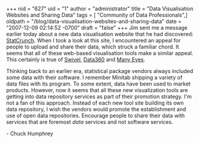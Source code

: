 +++
nid = "627"
uid = "1"
author = "administrator"
title = "Data Visualisation Websites and Sharing Data"
tags = [ "Community of Data Professionals",]
oldpath = "/blog/data-visualisation-websites-and-sharing-data"
date = "2007-12-09 02:14:52 -0700"
draft = "false"
+++
Jim sent me a message earlier today about a new data visualisation
website that he had discovered:
[StatCrunch](http://www.statcrunch.com/%20). When I took a look at this
site, I encountered an appeal for people to upload and share their data,
which struck a familiar chord. It seems that all of these web-based
visualisation tools make a similar appeal. This certainly is true of
[Swivel](http://www.swivel.com/),
[Data360](http://www.data360.org/index.aspx) and [Many
Eyes](https://services.alphaworks.ibm.com:443/manyeyes/app).

Thinking back to an earlier era, statistical package vendors always
included some data with their software. I remember Minitab shipping a
variety of data files with its program. To some extent, data have been
used to market products. However, now it seems that all these new
visualization tools are getting into data repository services as part of
their promotion strategy. I\'m not a fan of this approach. Instead of
each new tool site building its own data repository, I wish the vendors
would promote the establishment and use of open data repositories.
Encourage people to share their data with services that are foremost
*data* services and not software services.

\- Chuck Humphrey
